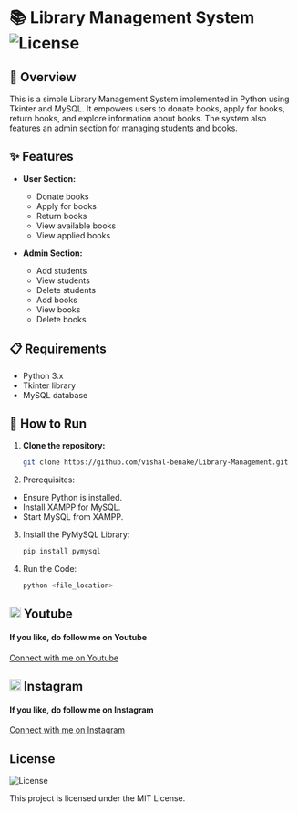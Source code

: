 # 📚 Library Management System    ![License](https://img.shields.io/badge/License-MIT-blue.svg)

## 📖 Overview

This is a simple Library Management System implemented in Python using Tkinter and MySQL. It empowers users to donate books, apply for books, return books, and explore information about books. The system also features an admin section for managing students and books.

## ✨ Features

- **User Section:**
  - Donate books
  - Apply for books
  - Return books
  - View available books
  - View applied books

- **Admin Section:**
  - Add students
  - View students
  - Delete students
  - Add books
  - View books
  - Delete books

## 📋 Requirements

- Python 3.x
- Tkinter library
- MySQL database

## 🚀 How to Run

1. **Clone the repository:**

   ```bash
   git clone https://github.com/vishal-benake/Library-Management.git

2. Prerequisites:
- Ensure Python is installed.
- Install XAMPP for MySQL.
- Start MySQL from XAMPP.

3. Install the PyMySQL Library:
   
   ```bash
   pip install pymysql

5. Run the Code:
   
   ```bash
   python <file_location>

## <img src="https://upload.wikimedia.org/wikipedia/commons/0/09/YouTube_full-color_icon_%282017%29.svg" width="20" height="20"> Youtube
<h4>If you like, do follow me on Youtube</h4>
<a href="https://www.youtube.com/@Code-With-Vishal">Connect with me on  Youtube</a>

## <img src="https://upload.wikimedia.org/wikipedia/commons/e/e7/Instagram_logo_2016.svg" width="20" height="20"> Instagram
<h4>If you like, do follow me on Instagram</h4>
<a href="https://www.instagram.com/vishaal_87">Connect with me on Instagram</a>

## License
![License](https://img.shields.io/badge/License-MIT-blue.svg)

This project is licensed under the MIT License.
